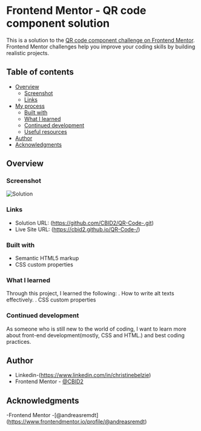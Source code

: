 # Frontend Mentor - QR code component solution

This is a solution to the [QR code component challenge on Frontend Mentor](https://www.frontendmentor.io/challenges/qr-code-component-iux_sIO_H). Frontend Mentor challenges help you improve your coding skills by building realistic projects. 

## Table of contents

- [Overview](#overview)
  - [Screenshot](#screenshot)
  - [Links](#links)
- [My process](#my-process)
  - [Built with](#built-with)
  - [What I learned](#what-i-learned)
  - [Continued development](#continued-development)
  - [Useful resources](#useful-resources)
- [Author](#author)
- [Acknowledgments](#acknowledgments)


## Overview

### Screenshot

![Solution](screenshots/Qr-Code.png "Qr-Code")



### Links

- Solution URL: (https://github.com/CBID2/QR-Code-.git)
- Live Site URL: (https://cbid2.github.io/QR-Code-/)


### Built with

- Semantic HTML5 markup
- CSS custom properties

### What I learned

Through this project, I learned the following:
. How to write alt texts effectively.
. CSS custom properties



### Continued development

As someone who is still new to the world of coding, I want to learn more about front-end development(mostly, CSS and HTML.) and best coding practices.  


## Author

- Linkedin-(https://www.linkedin.com/in/christinebelzie)
- Frontend Mentor - [@CBID2](https://www.frontendmentor.io/profile/@CBID2)



## Acknowledgments

-Frontend Mentor -[@andreasremdt] (https://www.frontendmentor.io/profile/@andreasremdt)
